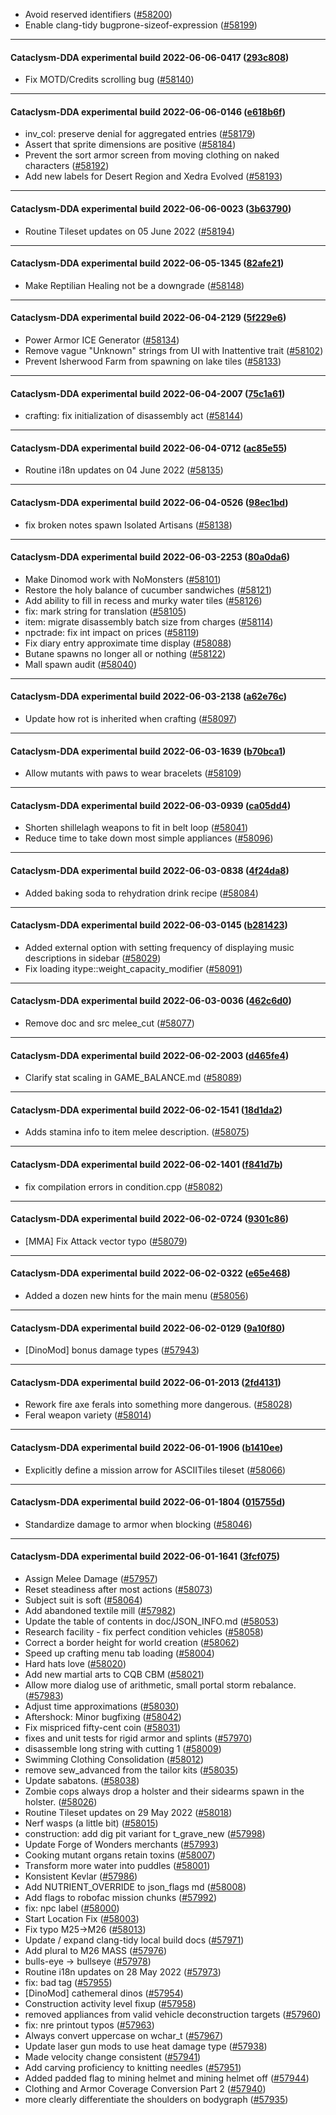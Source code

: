 * Avoid reserved identifiers ([#58200](https://github.com/CleverRaven/Cataclysm-DDA/pull/58200))
* Enable clang-tidy bugprone-sizeof-expression ([#58199](https://github.com/CleverRaven/Cataclysm-DDA/pull/58199))

---

#### Cataclysm-DDA experimental build 2022-06-06-0417 ([293c808](https://github.com/CleverRaven/Cataclysm-DDA/releases/tag/cdda-experimental-2022-06-06-0417))

* Fix MOTD/Credits scrolling bug ([#58140](https://github.com/CleverRaven/Cataclysm-DDA/pull/58140))

---

#### Cataclysm-DDA experimental build 2022-06-06-0146 ([e618b6f](https://github.com/CleverRaven/Cataclysm-DDA/releases/tag/cdda-experimental-2022-06-06-0146))

* inv_col: preserve denial for aggregated entries ([#58179](https://github.com/CleverRaven/Cataclysm-DDA/pull/58179))
* Assert that sprite dimensions are positive ([#58184](https://github.com/CleverRaven/Cataclysm-DDA/pull/58184))
* Prevent the sort armor screen from moving clothing on naked characters ([#58192](https://github.com/CleverRaven/Cataclysm-DDA/pull/58192))
* Add new labels for Desert Region and Xedra Evolved ([#58193](https://github.com/CleverRaven/Cataclysm-DDA/pull/58193))

---

#### Cataclysm-DDA experimental build 2022-06-06-0023 ([3b63790](https://github.com/CleverRaven/Cataclysm-DDA/releases/tag/cdda-experimental-2022-06-06-0023))

* Routine Tileset updates on 05 June 2022 ([#58194](https://github.com/CleverRaven/Cataclysm-DDA/pull/58194))

---

#### Cataclysm-DDA experimental build 2022-06-05-1345 ([82afe21](https://github.com/CleverRaven/Cataclysm-DDA/releases/tag/cdda-experimental-2022-06-05-1345))

* Make Reptilian Healing not be a downgrade ([#58148](https://github.com/CleverRaven/Cataclysm-DDA/pull/58148))

---

#### Cataclysm-DDA experimental build 2022-06-04-2129 ([5f229e6](https://github.com/CleverRaven/Cataclysm-DDA/releases/tag/cdda-experimental-2022-06-04-2129))

* Power Armor ICE Generator ([#58134](https://github.com/CleverRaven/Cataclysm-DDA/pull/58134))
* Remove vague "Unknown" strings from UI with Inattentive trait ([#58102](https://github.com/CleverRaven/Cataclysm-DDA/pull/58102))
* Prevent Isherwood Farm from spawning on lake tiles ([#58133](https://github.com/CleverRaven/Cataclysm-DDA/pull/58133))

---

#### Cataclysm-DDA experimental build 2022-06-04-2007 ([75c1a61](https://github.com/CleverRaven/Cataclysm-DDA/releases/tag/cdda-experimental-2022-06-04-2007))

* crafting: fix initialization of disassembly act ([#58144](https://github.com/CleverRaven/Cataclysm-DDA/pull/58144))

---

#### Cataclysm-DDA experimental build 2022-06-04-0712 ([ac85e55](https://github.com/CleverRaven/Cataclysm-DDA/releases/tag/cdda-experimental-2022-06-04-0712))

* Routine i18n updates on 04 June 2022 ([#58135](https://github.com/CleverRaven/Cataclysm-DDA/pull/58135))

---

#### Cataclysm-DDA experimental build 2022-06-04-0526 ([98ec1bd](https://github.com/CleverRaven/Cataclysm-DDA/releases/tag/cdda-experimental-2022-06-04-0526))

* fix broken notes spawn Isolated Artisans ([#58138](https://github.com/CleverRaven/Cataclysm-DDA/pull/58138))

---

#### Cataclysm-DDA experimental build 2022-06-03-2253 ([80a0da6](https://github.com/CleverRaven/Cataclysm-DDA/releases/tag/cdda-experimental-2022-06-03-2253))

* Make Dinomod work with NoMonsters ([#58101](https://github.com/CleverRaven/Cataclysm-DDA/pull/58101))
* Restore the holy balance of cucumber sandwiches ([#58121](https://github.com/CleverRaven/Cataclysm-DDA/pull/58121))
* Add ability to fill in recess and murky water tiles ([#58126](https://github.com/CleverRaven/Cataclysm-DDA/pull/58126))
* fix: mark string for translation ([#58105](https://github.com/CleverRaven/Cataclysm-DDA/pull/58105))
* item: migrate disassembly batch size from charges ([#58114](https://github.com/CleverRaven/Cataclysm-DDA/pull/58114))
* npctrade: fix int impact on prices ([#58119](https://github.com/CleverRaven/Cataclysm-DDA/pull/58119))
* Fix diary entry approximate time display ([#58088](https://github.com/CleverRaven/Cataclysm-DDA/pull/58088))
* Butane spawns no longer all or nothing ([#58122](https://github.com/CleverRaven/Cataclysm-DDA/pull/58122))
* Mall spawn audit ([#58040](https://github.com/CleverRaven/Cataclysm-DDA/pull/58040))

---

#### Cataclysm-DDA experimental build 2022-06-03-2138 ([a62e76c](https://github.com/CleverRaven/Cataclysm-DDA/releases/tag/cdda-experimental-2022-06-03-2138))

* Update how rot is inherited when crafting ([#58097](https://github.com/CleverRaven/Cataclysm-DDA/pull/58097))

---

#### Cataclysm-DDA experimental build 2022-06-03-1639 ([b70bca1](https://github.com/CleverRaven/Cataclysm-DDA/releases/tag/cdda-experimental-2022-06-03-1639))

* Allow mutants with paws to wear bracelets ([#58109](https://github.com/CleverRaven/Cataclysm-DDA/pull/58109))

---

#### Cataclysm-DDA experimental build 2022-06-03-0939 ([ca05dd4](https://github.com/CleverRaven/Cataclysm-DDA/releases/tag/cdda-experimental-2022-06-03-0939))

* Shorten shillelagh weapons to fit in belt loop ([#58041](https://github.com/CleverRaven/Cataclysm-DDA/pull/58041))
* Reduce time to take down most simple appliances ([#58096](https://github.com/CleverRaven/Cataclysm-DDA/pull/58096))

---

#### Cataclysm-DDA experimental build 2022-06-03-0838 ([4f24da8](https://github.com/CleverRaven/Cataclysm-DDA/releases/tag/cdda-experimental-2022-06-03-0838))

* Added baking soda to rehydration drink recipe ([#58084](https://github.com/CleverRaven/Cataclysm-DDA/pull/58084))

---

#### Cataclysm-DDA experimental build 2022-06-03-0145 ([b281423](https://github.com/CleverRaven/Cataclysm-DDA/releases/tag/cdda-experimental-2022-06-03-0145))

* Added external option with setting frequency of displaying music descriptions in sidebar ([#58029](https://github.com/CleverRaven/Cataclysm-DDA/pull/58029))
* Fix loading itype::weight_capacity_modifier ([#58091](https://github.com/CleverRaven/Cataclysm-DDA/pull/58091))

---

#### Cataclysm-DDA experimental build 2022-06-03-0036 ([462c6d0](https://github.com/CleverRaven/Cataclysm-DDA/releases/tag/cdda-experimental-2022-06-03-0036))

* Remove doc and src melee_cut ([#58077](https://github.com/CleverRaven/Cataclysm-DDA/pull/58077))

---

#### Cataclysm-DDA experimental build 2022-06-02-2003 ([d465fe4](https://github.com/CleverRaven/Cataclysm-DDA/releases/tag/cdda-experimental-2022-06-02-2003))

* Clarify stat scaling in GAME_BALANCE.md ([#58089](https://github.com/CleverRaven/Cataclysm-DDA/pull/58089))

---

#### Cataclysm-DDA experimental build 2022-06-02-1541 ([18d1da2](https://github.com/CleverRaven/Cataclysm-DDA/releases/tag/cdda-experimental-2022-06-02-1541))

* Adds stamina info to item melee description. ([#58075](https://github.com/CleverRaven/Cataclysm-DDA/pull/58075))

---

#### Cataclysm-DDA experimental build 2022-06-02-1401 ([f841d7b](https://github.com/CleverRaven/Cataclysm-DDA/releases/tag/cdda-experimental-2022-06-02-1401))

* fix compilation errors in condition.cpp ([#58082](https://github.com/CleverRaven/Cataclysm-DDA/pull/58082))

---

#### Cataclysm-DDA experimental build 2022-06-02-0724 ([9301c86](https://github.com/CleverRaven/Cataclysm-DDA/releases/tag/cdda-experimental-2022-06-02-0724))

* [MMA] Fix Attack vector typo ([#58079](https://github.com/CleverRaven/Cataclysm-DDA/pull/58079))

---

#### Cataclysm-DDA experimental build 2022-06-02-0322 ([e65e468](https://github.com/CleverRaven/Cataclysm-DDA/releases/tag/cdda-experimental-2022-06-02-0322))

* Added a dozen new hints for the main menu ([#58056](https://github.com/CleverRaven/Cataclysm-DDA/pull/58056))

---

#### Cataclysm-DDA experimental build 2022-06-02-0129 ([9a10f80](https://github.com/CleverRaven/Cataclysm-DDA/releases/tag/cdda-experimental-2022-06-02-0129))

* [DinoMod] bonus damage types ([#57943](https://github.com/CleverRaven/Cataclysm-DDA/pull/57943))

---

#### Cataclysm-DDA experimental build 2022-06-01-2013 ([2fd4131](https://github.com/CleverRaven/Cataclysm-DDA/releases/tag/cdda-experimental-2022-06-01-2013))

* Rework fire axe ferals into something more dangerous. ([#58028](https://github.com/CleverRaven/Cataclysm-DDA/pull/58028))
* Feral weapon variety ([#58014](https://github.com/CleverRaven/Cataclysm-DDA/pull/58014))

---

#### Cataclysm-DDA experimental build 2022-06-01-1906 ([b1410ee](https://github.com/CleverRaven/Cataclysm-DDA/releases/tag/cdda-experimental-2022-06-01-1906))

* Explicitly define a mission arrow for ASCIITiles tileset ([#58066](https://github.com/CleverRaven/Cataclysm-DDA/pull/58066))

---

#### Cataclysm-DDA experimental build 2022-06-01-1804 ([015755d](https://github.com/CleverRaven/Cataclysm-DDA/releases/tag/cdda-experimental-2022-06-01-1804))

* Standardize damage to armor when blocking ([#58046](https://github.com/CleverRaven/Cataclysm-DDA/pull/58046))

---

#### Cataclysm-DDA experimental build 2022-06-01-1641 ([3fcf075](https://github.com/CleverRaven/Cataclysm-DDA/releases/tag/cdda-experimental-2022-06-01-1641))

* Assign Melee Damage ([#57957](https://github.com/CleverRaven/Cataclysm-DDA/pull/57957))
* Reset steadiness after most actions ([#58073](https://github.com/CleverRaven/Cataclysm-DDA/pull/58073))
* Subject suit is soft ([#58064](https://github.com/CleverRaven/Cataclysm-DDA/pull/58064))
* Add abandoned textile mill ([#57982](https://github.com/CleverRaven/Cataclysm-DDA/pull/57982))
* Update the table of contents in doc/JSON_INFO.md ([#58053](https://github.com/CleverRaven/Cataclysm-DDA/pull/58053))
* Research facility - fix perfect condition vehicles ([#58058](https://github.com/CleverRaven/Cataclysm-DDA/pull/58058))
* Correct a border height for world creation ([#58062](https://github.com/CleverRaven/Cataclysm-DDA/pull/58062))
* Speed up crafting menu tab loading ([#58004](https://github.com/CleverRaven/Cataclysm-DDA/pull/58004))
* Hard hats love ([#58020](https://github.com/CleverRaven/Cataclysm-DDA/pull/58020))
* Add new martial arts to CQB CBM ([#58021](https://github.com/CleverRaven/Cataclysm-DDA/pull/58021))
* Allow more dialog use of arithmetic, small portal storm rebalance.  ([#57983](https://github.com/CleverRaven/Cataclysm-DDA/pull/57983))
* Adjust time approximations ([#58030](https://github.com/CleverRaven/Cataclysm-DDA/pull/58030))
* Aftershock: Minor bugfixing ([#58042](https://github.com/CleverRaven/Cataclysm-DDA/pull/58042))
* Fix mispriced fifty-cent coin ([#58031](https://github.com/CleverRaven/Cataclysm-DDA/pull/58031))
* fixes and unit tests for rigid armor and splints ([#57970](https://github.com/CleverRaven/Cataclysm-DDA/pull/57970))
* disassemble long string with cutting 1 ([#58009](https://github.com/CleverRaven/Cataclysm-DDA/pull/58009))
* Swimming Clothing Consolidation ([#58012](https://github.com/CleverRaven/Cataclysm-DDA/pull/58012))
* remove sew_advanced from the tailor kits ([#58035](https://github.com/CleverRaven/Cataclysm-DDA/pull/58035))
* Update sabatons. ([#58038](https://github.com/CleverRaven/Cataclysm-DDA/pull/58038))
* Zombie cops always drop a holster and their sidearms spawn in the holster. ([#58026](https://github.com/CleverRaven/Cataclysm-DDA/pull/58026))
* Routine Tileset updates on 29 May 2022 ([#58018](https://github.com/CleverRaven/Cataclysm-DDA/pull/58018))
* Nerf wasps (a little bit) ([#58015](https://github.com/CleverRaven/Cataclysm-DDA/pull/58015))
* construction: add dig pit variant for t_grave_new ([#57998](https://github.com/CleverRaven/Cataclysm-DDA/pull/57998))
* Update Forge of Wonders merchants ([#57993](https://github.com/CleverRaven/Cataclysm-DDA/pull/57993))
* Cooking mutant organs retain toxins ([#58007](https://github.com/CleverRaven/Cataclysm-DDA/pull/58007))
* Transform more water into puddles ([#58001](https://github.com/CleverRaven/Cataclysm-DDA/pull/58001))
* Konsistent Kevlar ([#57986](https://github.com/CleverRaven/Cataclysm-DDA/pull/57986))
* Add NUTRIENT_OVERRIDE to json_flags md ([#58008](https://github.com/CleverRaven/Cataclysm-DDA/pull/58008))
* Add flags to robofac mission chunks ([#57992](https://github.com/CleverRaven/Cataclysm-DDA/pull/57992))
* fix: npc label ([#58000](https://github.com/CleverRaven/Cataclysm-DDA/pull/58000))
* Start Location Fix ([#58003](https://github.com/CleverRaven/Cataclysm-DDA/pull/58003))
* Fix typo M25→M26 ([#58013](https://github.com/CleverRaven/Cataclysm-DDA/pull/58013))
* Update / expand clang-tidy local build docs ([#57971](https://github.com/CleverRaven/Cataclysm-DDA/pull/57971))
* Add plural to M26 MASS ([#57976](https://github.com/CleverRaven/Cataclysm-DDA/pull/57976))
* bulls-eye → bullseye ([#57978](https://github.com/CleverRaven/Cataclysm-DDA/pull/57978))
* Routine i18n updates on 28 May 2022 ([#57973](https://github.com/CleverRaven/Cataclysm-DDA/pull/57973))
* fix: bad <swear> tag ([#57955](https://github.com/CleverRaven/Cataclysm-DDA/pull/57955))
* [DinoMod] cathemeral dinos ([#57954](https://github.com/CleverRaven/Cataclysm-DDA/pull/57954))
* Construction activity level fixup ([#57958](https://github.com/CleverRaven/Cataclysm-DDA/pull/57958))
* removed appliances from valid vehicle deconstruction targets ([#57960](https://github.com/CleverRaven/Cataclysm-DDA/pull/57960))
* fix: nre printout typos ([#57963](https://github.com/CleverRaven/Cataclysm-DDA/pull/57963))
* Always convert uppercase on wchar_t ([#57967](https://github.com/CleverRaven/Cataclysm-DDA/pull/57967))
* Update laser gun mods to use heat damage type ([#57938](https://github.com/CleverRaven/Cataclysm-DDA/pull/57938))
* Made velocity change consistent ([#57941](https://github.com/CleverRaven/Cataclysm-DDA/pull/57941))
* Add carving proficiency to knitting needles ([#57951](https://github.com/CleverRaven/Cataclysm-DDA/pull/57951))
* Added padded flag to mining helmet and mining helmet off ([#57944](https://github.com/CleverRaven/Cataclysm-DDA/pull/57944))
* Clothing and Armor Coverage Conversion Part 2 ([#57940](https://github.com/CleverRaven/Cataclysm-DDA/pull/57940))
* more clearly differentiate the shoulders on bodygraph ([#57935](https://github.com/CleverRaven/Cataclysm-DDA/pull/57935))
